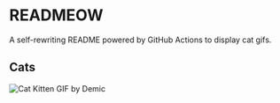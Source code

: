 # READMEOW

A self-rewriting README powered by GitHub Actions to display cat gifs.

## Cats

![Cat Kitten GIF by Demic](https://media1.giphy.com/media/v1.Y2lkPTlhY2QwMmRhOGR3OHF4bXg2NTFjcHptM3MzNHZwNWluNzZsM2tjczlkd2ZmeHZtaCZlcD12MV9naWZzX3NlYXJjaCZjdD1n/3oriO0OEd9QIDdllqo/200.gif)
